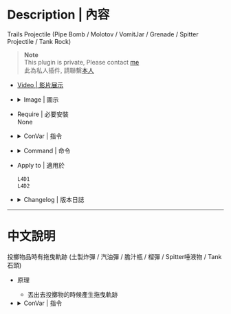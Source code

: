 # Description | 內容
Trails Projectile (Pipe Bomb / Molotov / VomitJar / Grenade / Spitter Projectile / Tank Rock)

> __Note__ <br/>
This plugin is private, Please contact [me](https://github.com/fbef0102/Game-Private_Plugin#私人插件列表-private-plugins-list)<br/>
此為私人插件, 請聯繫[本人](https://github.com/fbef0102/Game-Private_Plugin#私人插件列表-private-plugins-list)

* [Video | 影片展示](https://youtu.be/c_0ACD0VLQA)

* <details><summary>Image | 圖示</summary>

    <br/>![Trails_Projectile_1](image/Trails_Projectile_1.jpg)
    <br/>![Trails_Projectile_2](image/Trails_Projectile_2.jpg)
    <br/>![Trails_Projectile_3](image/Trails_Projectile_3.jpg)
    <br/>![Trails_Projectile_4](image/Trails_Projectile_4.jpg)
    <br/>![Trails_Projectile_5](image/Trails_Projectile_5.jpg)
    <br/>![Trails_Projectile_6](image/Trails_Projectile_6.jpg)
</details>

* Require | 必要安裝
<br>None

* <details><summary>ConVar | 指令</summary>

    * cfg/sourcemod/Trails_Projectile.cfg
        ```php
        // Enable/Disable plugin
        Trails_Projectile_enable "1"

        // If 1, Enable pipe bomb trail
        Trails_Projectile_pipebomb_enable "1"

        // pipe bomb trail color. Three values between 0-255 separated by spaces. RGB Color255 - Red Green Blue.
        // [default: 255 48 48]
        Trails_Projectile_pipebomb_color "255 48 48"

        // Transparency of pipe bomb trail. (10-255)
        Trails_Projectile_pipebomb_alpha "200"

        // Material of pipe bomb trail. (1: liner, 2: dotted, 3: Random)
        Trails_Projectile_pipebomb_material "3"

        // If 1, Enable Molotov trail
        Trails_Projectile_molotov_enable "1"

        // Molotov trail color. Three values between 0-255 separated by spaces. RGB Color255 - Red Green Blue.
        // [default: 255 255 0]
        Trails_Projectile_molotov_color "255 255 0"

        // Transparency of Molotov trail. (10-255)
        Trails_Projectile_molotov_alpha "200"

        // Material of Molotov trail. (1: liner, 2: dotted, 3: Random)
        Trails_Projectile_molotov_material "3"

        // (L4D2) If 1, Enable vomitjar trail
        Trails_Projectile_vomitjar_enable "1"

        // (L4D2) Vomitjar trail color. Three values between 0-255 separated by spaces. RGB Color255 - Red Green Blue.
        // [default: 50 205 50]
        Trails_Projectile_vomitjar_color "50 205 50"

        // (L4D2) Transparency of vomitjar trail. (10-255)
        Trails_Projectile_vomitjar_alpha "200"

        // (L4D2) Material of vomitjar trail. (1: liner, 2: dotted, 3: Random)
        Trails_Projectile_vomitjar_material "3"

        // (L4D2) If 1, Enable grenade trail
        Trails_Projectile_grenade_enable "1"

        // (L4D2) Grenade trail color. Three values between 0-255 separated by spaces. RGB Color255 - Red Green Blue.
        // [default: 160 32 240]
        Trails_Projectile_grenade_color "160 32 240"

        // (L4D2) Transparency of grenade trail. (10-255)
        Trails_Projectile_grenade_alpha "200"

        // (L4D2) Material of grenade trail. (1: liner, 2: dotted, 3: Random)
        Trails_Projectile_grenade_material "3"

        // (L4D2) If 1, Enable spitter projectile trail
        Trails_Projectile_spitter_enable "1"

        // (L4D2) spitter projectile trail color. Three values between 0-255 separated by spaces. RGB Color255 - Red Green Blue.
        // [default: 0 255 0]
        Trails_Projectile_spitter_color "0 255 0"

        // (L4D2) Transparency of spitter projectile trail. (10-255)
        Trails_Projectile_spitter_alpha "200"

        // (L4D2) Material of spitter projectile trail. (1: liner, 2: dotted, 3: Random)
        Trails_Projectile_spitter_material "3"

        // If 1, Enable tank rock trail
        Trails_Projectile_rock_enable "1"

        // Tank rock trail color. Three values between 0-255 separated by spaces. RGB Color255 - Red Green Blue.
        // [default: 200 200 200]
        Trails_Projectile_rock_color "200 200 200"

        // Transparency of tank rock trail. (10-255)
        Trails_Projectile_rock_alpha "200"

        // Material of tank rock trail. (1: liner, 2: dotted, 3: Random)
        Trails_Projectile_rock_material "3"
        ```
</details>

* <details><summary>Command | 命令</summary>
    
    None
</details>

* Apply to | 適用於
    ```
    L4D1
    L4D2
    ```

* <details><summary>Changelog | 版本日誌</summary>

    * v1.2 (2022-10-26)
        * More Cvars
        * Add spitter projectile
        * Auto generate cfg

    * v1.0
        * [By Mister_Game_Over](https://forums.alliedmods.net/showthread.php?t=301388)
</details>

- - - -
# 中文說明
投擲物品時有拖曳軌跡 (土製炸彈 / 汽油彈 / 膽汁瓶 / 榴彈 / Spitter唾液物 / Tank石頭)

* 原理
    * 丟出去投擲物的時候產生拖曳軌跡

* <details><summary>ConVar | 指令</summary>

    * cfg/sourcemod/Trails_Projectile.cfg
        ```php
        // 0=關閉插件, 1=啟動插件
        Trails_Projectile_enable "1"

        // 為1時，土製炸彈有拖曳軌跡效果
        Trails_Projectile_pipebomb_enable "1"

        // 土製炸彈的軌跡顏色，填入RGB三色 (三個數值介於0~255，需要空格)
        // [預設: 255 48 48]
        Trails_Projectile_pipebomb_color "255 48 48"

        // 土製炸彈的軌跡透明度 (10-255)
        Trails_Projectile_pipebomb_alpha "200"

        // 土製炸彈的軌跡形狀 (1: 一條線, 2: 點狀, 3: 隨機)
        Trails_Projectile_pipebomb_material "3"

        // 為1時，汽油彈有拖曳軌跡效果
        Trails_Projectile_molotov_enable "1"

        // 汽油彈的軌跡顏色，填入RGB三色 (三個數值介於0~255，需要空格)
        // [預設: 255 255 0]
        Trails_Projectile_molotov_color "255 255 0"

        // 汽油彈的軌跡透明度 (三個數值介於0~255，需要空格)
        Trails_Projectile_molotov_alpha "200"

        // 汽油彈的軌跡形狀 (1: 一條線, 2: 點狀, 3: 隨機)
        Trails_Projectile_molotov_material "3"

        // (L4D2) 為1時，膽汁瓶有拖曳軌跡效果
        Trails_Projectile_vomitjar_enable "1"

        // (L4D2) 膽汁瓶的軌跡顏色，填入RGB三色 (三個數值介於0~255，需要空格)
        // [預設: 50 205 50]
        Trails_Projectile_vomitjar_color "50 205 50"

        // (L4D2) 膽汁瓶的軌跡透明度 (三個數值介於0~255，需要空格)
        Trails_Projectile_vomitjar_alpha "200"

        // (L4D2) 膽汁瓶的軌跡形狀 (1: 一條線, 2: 點狀, 3: 隨機)
        Trails_Projectile_vomitjar_material "3"

        // (L4D2) 為1時，榴彈有拖曳軌跡效果
        Trails_Projectile_grenade_enable "1"

        // (L4D2) 榴彈的軌跡顏色，填入RGB三色 (三個數值介於0~255，需要空格)
        // [預設: 160 32 240]
        Trails_Projectile_grenade_color "160 32 240"

        // (L4D2) 榴彈的軌跡透明度 (三個數值介於0~255，需要空格)
        Trails_Projectile_grenade_alpha "200"

        // (L4D2) 榴彈的軌跡形狀 (1: 一條線, 2: 點狀, 3: 隨機)
        Trails_Projectile_grenade_material "3"

        // (L4D2) 為1時，Spitter唾液物有拖曳軌跡效果
        Trails_Projectile_spitter_enable "1"

        // (L4D2) Spitter唾液物的軌跡顏色，填入RGB三色 (三個數值介於0~255，需要空格)
        // [預設: 0 255 0]
        Trails_Projectile_spitter_color "0 255 0"

        // (L4D2) Spitter唾液物的軌跡透明度 (三個數值介於0~255，需要空格)
        Trails_Projectile_spitter_alpha "200"

        // (L4D2) Spitter唾液物的軌跡形狀 (1: 一條線, 2: 點狀, 3: 隨機)
        Trails_Projectile_spitter_material "3"

        // 為1時，Tank石頭有拖曳軌跡效果
        Trails_Projectile_rock_enable "1"

        // Tank石頭的軌跡顏色，填入RGB三色 (三個數值介於0~255，需要空格)
        // [預設: 200 200 200]
        Trails_Projectile_rock_color "200 200 200"

        // Tank石頭的軌跡透明度 (三個數值介於0~255，需要空格)
        Trails_Projectile_rock_alpha "200"

        // Tank石頭的軌跡形狀 (1: 一條線, 2: 點狀, 3: 隨機)
        Trails_Projectile_rock_material "3"
        ```
</details>




